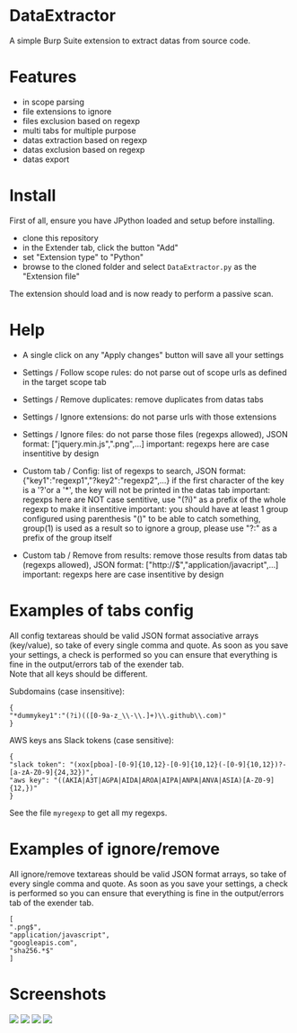 # DataExtractor

A simple Burp Suite extension to extract datas from source code.  

# Features

- in scope parsing  
- file extensions to ignore  
- files exclusion based on regexp  
- multi tabs for multiple purpose  
- datas extraction based on regexp  
- datas exclusion based on regexp  
- datas export  

# Install

First of all, ensure you have JPython loaded and setup before installing.

- clone this repository  
- in the Extender tab, click the button "Add"  
- set "Extension type" to "Python"  
- browse to the cloned folder and select `DataExtractor.py` as the "Extension file"  

The extension should load and is now ready to perform a passive scan.

# Help

- A single click on any "Apply changes" button will save all your settings

- Settings / Follow scope rules:
do not parse out of scope urls as defined in the target scope tab

- Settings / Remove duplicates:
remove duplicates from datas tabs

- Settings / Ignore extensions:
do not parse urls with those extensions

- Settings / Ignore files:
do not parse those files (regexps allowed), JSON format: ["jquery.min.js",".png",...]
important: regexps here are case insentitive by design

- Custom tab / Config:
list of regexps to search, JSON format: {"key1":"regexp1","?key2":"regexp2",...}
if the first character of the key is a '?'or a '*', the key will not be printed in the datas tab
important: regexps here are NOT case sentitive, use "(?i)" as a prefix of the whole regexp to make it insentitive
important: you should have at least 1 group configured using parenthesis "()" to be able to catch something,
group(1) is used as a result so to ignore a group, please use "?:" as a prefix of the group itself

- Custom tab / Remove from results:
remove those results from datas tab (regexps allowed), JSON format: ["http://$","application/javacript",...]
important: regexps here are case insentitive by design

# Examples of tabs config

All config textareas should be valid JSON format associative arrays (key/value), so take of every single comma and quote.
As soon as you save your settings, a check is performed so you can ensure that everything is fine in the output/errors tab of the exender tab.  
Note that all keys should be different.

Subdomains (case insensitive):
```
{
"*dummykey1":"(?i)(([0-9a-z_\\-\\.]+)\\.github\\.com)"
}
```

AWS keys ans Slack tokens (case sensitive):
```
{
"slack token": "(xox[pboa]-[0-9]{10,12}-[0-9]{10,12}(-[0-9]{10,12})?-[a-zA-Z0-9]{24,32})",
"aws key": "((AKIA|A3T|AGPA|AIDA|AROA|AIPA|ANPA|ANVA|ASIA)[A-Z0-9]{12,})"
}
```

See the file `myregexp` to get all my regexps.

# Examples of ignore/remove

All ignore/remove textareas should be valid JSON format arrays, so take of every single comma and quote.
As soon as you save your settings, a check is performed so you can ensure that everything is fine in the output/errors tab of the exender tab.  

```
[
".png$",
"application/javascript",
"googleapis.com",
"sha256.*$"
]
```

# Screenshots

<img src="https://raw.githubusercontent.com/gwen001/DataExtractor/main/settings.png">
<img src="https://raw.githubusercontent.com/gwen001/DataExtractor/main/endpoints.png">
<img src="https://raw.githubusercontent.com/gwen001/DataExtractor/main/keys.png">
<img src="https://raw.githubusercontent.com/gwen001/DataExtractor/main/subdomains.png">
